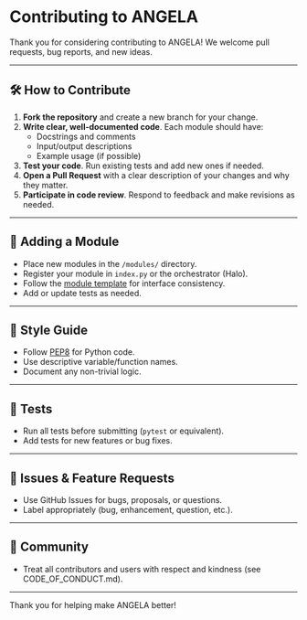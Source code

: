 # Contributing to ANGELA

Thank you for considering contributing to ANGELA! We welcome pull requests, bug reports, and new ideas.

---

## 🛠️ How to Contribute

1. **Fork the repository** and create a new branch for your change.
2. **Write clear, well-documented code**. Each module should have:
   - Docstrings and comments
   - Input/output descriptions
   - Example usage (if possible)
3. **Test your code**. Run existing tests and add new ones if needed.
4. **Open a Pull Request** with a clear description of your changes and why they matter.
5. **Participate in code review**. Respond to feedback and make revisions as needed.

---

## 🧩 Adding a Module

- Place new modules in the `/modules/` directory.
- Register your module in `index.py` or the orchestrator (Halo).
- Follow the [module template](docs/modules/README.md) for interface consistency.
- Add or update tests as needed.

---

## 📝 Style Guide

- Follow [PEP8](https://www.python.org/dev/peps/pep-0008/) for Python code.
- Use descriptive variable/function names.
- Document any non-trivial logic.

---

## 🧪 Tests

- Run all tests before submitting (`pytest` or equivalent).
- Add tests for new features or bug fixes.

---

## 📢 Issues & Feature Requests

- Use GitHub Issues for bugs, proposals, or questions.
- Label appropriately (bug, enhancement, question, etc.).

---

## 💬 Community

- Treat all contributors and users with respect and kindness (see CODE_OF_CONDUCT.md).

---

Thank you for helping make ANGELA better!

